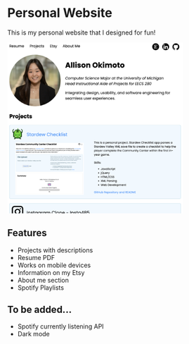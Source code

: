 # Personal Website

This is my personal website that I designed for fun!

<img src="/images/website.png/" style="width:400px">

## Features
- Projects with descriptions
- Resume PDF
- Works on mobile devices
- Information on my Etsy
- About me section
- Spotify Playlists

## To be added...
- Spotify currently listening API
- Dark mode